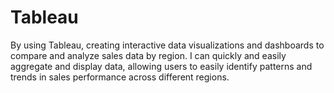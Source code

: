 # Tableau
By using Tableau, creating interactive data visualizations and dashboards to compare and analyze sales data by region. I can quickly and easily aggregate and display data, allowing users to easily identify patterns and trends in sales performance across different regions.
